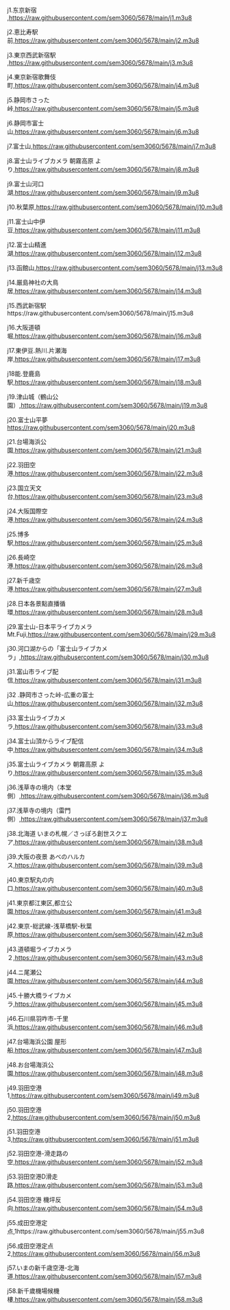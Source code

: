  j1.东京新宿	,https://raw.githubusercontent.com/sem3060/5678/main/j1.m3u8 
 
 j2.恵比寿駅前,https://raw.githubusercontent.com/sem3060/5678/main/j2.m3u8
 
 j3.東京西武新宿駅 ,https://raw.githubusercontent.com/sem3060/5678/main/j3.m3u8
 
 j4.東京新宿歌舞伎町,https://raw.githubusercontent.com/sem3060/5678/main/j4.m3u8
 
 j5.静岡市さった峠,https://raw.githubusercontent.com/sem3060/5678/main/j5.m3u8
 
 j6.静岡市富士山,https://raw.githubusercontent.com/sem3060/5678/main/j6.m3u8
 
 j7.富士山,https://raw.githubusercontent.com/sem3060/5678/main/j7.m3u8
 
 j8.富士山ライブカメラ 朝霧高原 より,https://raw.githubusercontent.com/sem3060/5678/main/j8.m3u8
 
 j9.富士山河口湖,https://raw.githubusercontent.com/sem3060/5678/main/j9.m3u8
 
 j10.秋葉原,https://raw.githubusercontent.com/sem3060/5678/main/j10.m3u8
 
 j11.富士山中伊豆,https://raw.githubusercontent.com/sem3060/5678/main/j11.m3u8
 
 j12.富士山精進湖,https://raw.githubusercontent.com/sem3060/5678/main/j12.m3u8
 
 j13.函館山,https://raw.githubusercontent.com/sem3060/5678/main/j13.m3u8
 
 j14.厳島神社の大鳥居,https://raw.githubusercontent.com/sem3060/5678/main/j14.m3u8
 
 j15.西武新宿駅https://raw.githubusercontent.com/sem3060/5678/main/j15.m3u8
 
 j16.大阪道頓堀,https://raw.githubusercontent.com/sem3060/5678/main/j16.m3u8
 
 j17.東伊豆.熱川.片瀬海岸,https://raw.githubusercontent.com/sem3060/5678/main/j17.m3u8
 
 j18能.登鹿島駅,https://raw.githubusercontent.com/sem3060/5678/main/j18.m3u8
 
 j19.津山城（鶴山公園）,https://raw.githubusercontent.com/sem3060/5678/main/j19.m3u8
 
 j20.富士山平夢 https://raw.githubusercontent.com/sem3060/5678/main/j20.m3u8
 
 j21.台場海浜公園,https://raw.githubusercontent.com/sem3060/5678/main/j21.m3u8  
 
 j22.羽田空港,https://raw.githubusercontent.com/sem3060/5678/main/j22.m3u8
 
 j23.国立天文台,https://raw.githubusercontent.com/sem3060/5678/main/j23.m3u8
 
 j24.大阪国際空港,https://raw.githubusercontent.com/sem3060/5678/main/j24.m3u8
 
 j25.博多駅,https://raw.githubusercontent.com/sem3060/5678/main/j25.m3u8
 
 j26.長崎空港,https://raw.githubusercontent.com/sem3060/5678/main/j26.m3u8
 
 j27.新千歳空港,https://raw.githubusercontent.com/sem3060/5678/main/j27.m3u8
 
 j28.日本各景點直播循環,https://raw.githubusercontent.com/sem3060/5678/main/j28.m3u8
 
 j29.富士山-日本平ライブカメラ Mt.Fuji,https://raw.githubusercontent.com/sem3060/5678/main/j29.m3u8
 
 j30.河口湖からの「富士山ライブカメラ」,https://raw.githubusercontent.com/sem3060/5678/main/j30.m3u8  
 
 j31.富山市ライブ配信,https://raw.githubusercontent.com/sem3060/5678/main/j31.m3u8  
 
 j32 .静岡市さった峠-広重の富士山,https://raw.githubusercontent.com/sem3060/5678/main/j32.m3u8
 
 j33.富士山ライブカメラ,https://raw.githubusercontent.com/sem3060/5678/main/j33.m3u8
 
 j34.富士山頂からライブ配信中,https://raw.githubusercontent.com/sem3060/5678/main/j34.m3u8
 
 j35.富士山ライブカメラ 朝霧高原 より,https://raw.githubusercontent.com/sem3060/5678/main/j35.m3u8
 
 j36.浅草寺の境内（本堂側）,https://raw.githubusercontent.com/sem3060/5678/main/j36.m3u8
 
 j37.浅草寺の境内（雷門側）,https://raw.githubusercontent.com/sem3060/5678/main/j37.m3u8
 
 j38.北海道 いまの札幌／さっぽろ創世スクエア,https://raw.githubusercontent.com/sem3060/5678/main/j38.m3u8
 
 j39.大阪の夜景 あべのハルカス,https://raw.githubusercontent.com/sem3060/5678/main/j39.m3u8
 
 j40.東京駅丸の内口,https://raw.githubusercontent.com/sem3060/5678/main/j40.m3u8
 
 j41.東京都江東区,都立公園,https://raw.githubusercontent.com/sem3060/5678/main/j41.m3u8
 
 j42.東京-総武線-浅草橋駅-秋葉原,https://raw.githubusercontent.com/sem3060/5678/main/j42.m3u8
 
 j43.道頓堀ライブカメラ ２,https://raw.githubusercontent.com/sem3060/5678/main/j43.m3u8
 
 j44.ニ尾瀬公園,https://raw.githubusercontent.com/sem3060/5678/main/j44.m3u8
 
 j45.十勝大橋ライブカメラ,https://raw.githubusercontent.com/sem3060/5678/main/j45.m3u8
 
 j46.石川県羽咋市-千里浜,https://raw.githubusercontent.com/sem3060/5678/main/j46.m3u8
 
 j47.台場海浜公園 屋形船,https://raw.githubusercontent.com/sem3060/5678/main/j47.m3u8
 
 j48.お台場海浜公園,https://raw.githubusercontent.com/sem3060/5678/main/j48.m3u8
 
 j49.羽田空港1,https://raw.githubusercontent.com/sem3060/5678/main/j49.m3u8
 
 j50.羽田空港2,https://raw.githubusercontent.com/sem3060/5678/main/j50.m3u8
 
 j51.羽田空港3,https://raw.githubusercontent.com/sem3060/5678/main/j51.m3u8
 
 j52.羽田空港-滑走路の空,https://raw.githubusercontent.com/sem3060/5678/main/j52.m3u8
 
 j53.羽田空港D滑走路,https://raw.githubusercontent.com/sem3060/5678/main/j53.m3u8
 
 j54.羽田空港 機坪反向,https://raw.githubusercontent.com/sem3060/5678/main/j54.m3u8
 
 j55.成田空港定点,1https://raw.githubusercontent.com/sem3060/5678/main/j55.m3u8
 
 j56.成田空港定点2,https://raw.githubusercontent.com/sem3060/5678/main/j56.m3u8
 
 j57.いまの新千歳空港-北海道,https://raw.githubusercontent.com/sem3060/5678/main/j57.m3u8
 
 j58.新千歲機場候機樓,https://raw.githubusercontent.com/sem3060/5678/main/j58.m3u8
